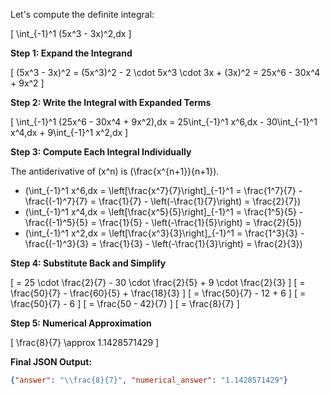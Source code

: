Let's compute the definite integral:

\[
\int_{-1}^1 (5x^3 - 3x)^2\,dx
\]

**Step 1: Expand the Integrand**

\[
(5x^3 - 3x)^2 = (5x^3)^2 - 2 \cdot 5x^3 \cdot 3x + (3x)^2 = 25x^6 - 30x^4 + 9x^2
\]

**Step 2: Write the Integral with Expanded Terms**

\[
\int_{-1}^1 (25x^6 - 30x^4 + 9x^2)\,dx = 25\int_{-1}^1 x^6\,dx - 30\int_{-1}^1 x^4\,dx + 9\int_{-1}^1 x^2\,dx
\]

**Step 3: Compute Each Integral Individually**

The antiderivative of \(x^n\) is \(\frac{x^{n+1}}{n+1}\).

- \(\int_{-1}^1 x^6\,dx = \left[\frac{x^7}{7}\right]_{-1}^1 = \frac{1^7}{7} - \frac{(-1)^7}{7} = \frac{1}{7} - \left(-\frac{1}{7}\right) = \frac{2}{7}\)
- \(\int_{-1}^1 x^4\,dx = \left[\frac{x^5}{5}\right]_{-1}^1 = \frac{1^5}{5} - \frac{(-1)^5}{5} = \frac{1}{5} - \left(-\frac{1}{5}\right) = \frac{2}{5}\)
- \(\int_{-1}^1 x^2\,dx = \left[\frac{x^3}{3}\right]_{-1}^1 = \frac{1^3}{3} - \frac{(-1)^3}{3} = \frac{1}{3} - \left(-\frac{1}{3}\right) = \frac{2}{3}\)

**Step 4: Substitute Back and Simplify**

\[
= 25 \cdot \frac{2}{7} - 30 \cdot \frac{2}{5} + 9 \cdot \frac{2}{3}
\]
\[
= \frac{50}{7} - \frac{60}{5} + \frac{18}{3}
\]
\[
= \frac{50}{7} - 12 + 6
\]
\[
= \frac{50}{7} - 6
\]
\[
= \frac{50 - 42}{7}
\]
\[
= \frac{8}{7}
\]

**Step 5: Numerical Approximation**

\[
\frac{8}{7} \approx 1.1428571429
\]

**Final JSON Output:**

```json
{"answer": "\\frac{8}{7}", "numerical_answer": "1.1428571429"}
```
